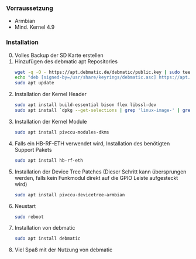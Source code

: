 ### Vorraussetzung

* Armbian
* Mind. Kernel 4.9

### Installation
0. Volles Backup der SD Karte erstellen
1. Hinzufügen des debmatic apt Repositories
   ```bash
   wget -q -O - https://apt.debmatic.de/debmatic/public.key | sudo tee /usr/share/keyrings/debmatic.asc
   echo "deb [signed-by=/usr/share/keyrings/debmatic.asc] https://apt.debmatic.de/debmatic stable main" | sudo tee /etc/apt/sources.list.d/debmatic.list
   sudo apt update
   ```
3. Installation der Kernel Header
   ```bash
   sudo apt install build-essential bison flex libssl-dev
   sudo apt install `dpkg --get-selections | grep 'linux-image-' | grep '\sinstall' | sed -e 's/linux-image-\([a-z0-9-]\+\).*/linux-headers-\1/'`
   ```
4. Installation der Kernel Module
   ```bash
   sudo apt install pivccu-modules-dkms
   ```
5. Falls ein HB-RF-ETH verwendet wird, Installation des benötigten Support Pakets
   ```bash
   sudo apt install hb-rf-eth
   ```
6. Installation der Device Tree Patches (Dieser Schritt kann übersprungen werden, falls kein Funkmodul direkt auf die GPIO Leiste aufgesteckt wird)
   ```bash
   sudo apt install pivccu-devicetree-armbian
   ```
7. Neustart
   ```bash
   sudo reboot
   ```
8. Installation von debmatic
   ```bash
   sudo apt install debmatic
   ```
9. Viel Spaß mit der Nutzung von debmatic

